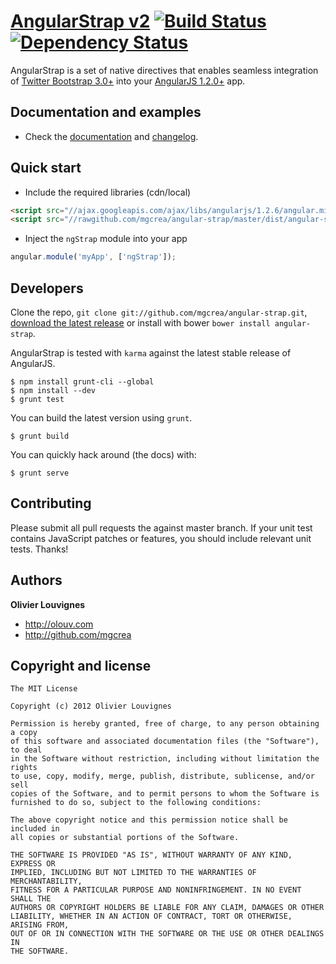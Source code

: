 # [AngularStrap v2](http://mgcrea.github.io/angular-strap) [![Build Status](https://secure.travis-ci.org/mgcrea/angular-strap.png?branch=master)](http://travis-ci.org/#!/mgcrea/angular-strap) [![Dependency Status](https://gemnasium.com/mgcrea/angular-strap.png)](https://gemnasium.com/mgcrea/angular-strap)

AngularStrap is a set of native directives that enables seamless integration of [Twitter Bootstrap 3.0+](https://twitter.github.com/bootstrap) into your [AngularJS 1.2.0+](https://github.com/angular/angular.js) app.



## Documentation and examples

+ Check the [documentation](http://mgcrea.github.io/angular-strap) and [changelog](https://github.com/mgcrea/angular-strap/releases).



## Quick start

+ Include the required libraries (cdn/local)

>
``` html
<script src="//ajax.googleapis.com/ajax/libs/angularjs/1.2.6/angular.min.js"></script>
<script src="//rawgithub.com/mgcrea/angular-strap/master/dist/angular-strap.min.js"></script>
```

+ Inject the `ngStrap` module into your app

>
``` javascript
angular.module('myApp', ['ngStrap']);
```


## Developers

Clone the repo, `git clone git://github.com/mgcrea/angular-strap.git`, [download the latest release](https://github.com/mgcrea/angular-strap/zipball/master) or install with bower `bower install angular-strap`.

AngularStrap is tested with `karma` against the latest stable release of AngularJS.

>
	$ npm install grunt-cli --global
	$ npm install --dev
	$ grunt test

You can build the latest version using `grunt`.

>
	$ grunt build

You can quickly hack around (the docs) with:

>
	$ grunt serve



## Contributing

Please submit all pull requests the against master branch. If your unit test contains JavaScript patches or features, you should include relevant unit tests. Thanks!



## Authors

**Olivier Louvignes**

+ http://olouv.com
+ http://github.com/mgcrea



## Copyright and license

	The MIT License

	Copyright (c) 2012 Olivier Louvignes

	Permission is hereby granted, free of charge, to any person obtaining a copy
	of this software and associated documentation files (the "Software"), to deal
	in the Software without restriction, including without limitation the rights
	to use, copy, modify, merge, publish, distribute, sublicense, and/or sell
	copies of the Software, and to permit persons to whom the Software is
	furnished to do so, subject to the following conditions:

	The above copyright notice and this permission notice shall be included in
	all copies or substantial portions of the Software.

	THE SOFTWARE IS PROVIDED "AS IS", WITHOUT WARRANTY OF ANY KIND, EXPRESS OR
	IMPLIED, INCLUDING BUT NOT LIMITED TO THE WARRANTIES OF MERCHANTABILITY,
	FITNESS FOR A PARTICULAR PURPOSE AND NONINFRINGEMENT. IN NO EVENT SHALL THE
	AUTHORS OR COPYRIGHT HOLDERS BE LIABLE FOR ANY CLAIM, DAMAGES OR OTHER
	LIABILITY, WHETHER IN AN ACTION OF CONTRACT, TORT OR OTHERWISE, ARISING FROM,
	OUT OF OR IN CONNECTION WITH THE SOFTWARE OR THE USE OR OTHER DEALINGS IN
	THE SOFTWARE.

